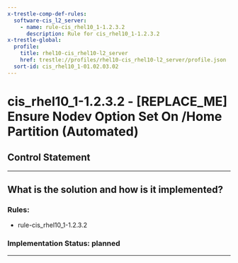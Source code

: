 ```yaml
---
x-trestle-comp-def-rules:
  software-cis_l2_server:
    - name: rule-cis_rhel10_1-1.2.3.2
      description: Rule for cis_rhel10_1-1.2.3.2
x-trestle-global:
  profile:
    title: rhel10-cis_rhel10-l2_server
    href: trestle://profiles/rhel10-cis_rhel10-l2_server/profile.json
  sort-id: cis_rhel10_1-01.02.03.02
---
```


# cis_rhel10_1-1.2.3.2 - \[REPLACE_ME\] Ensure Nodev Option Set On /Home Partition (Automated)

## Control Statement

______________________________________________________________________

## What is the solution and how is it implemented?

<!-- For implementation status enter one of: implemented, partial, planned, alternative, not-applicable -->

<!-- Note that the list of rules under ### Rules: is read-only and changes will not be captured after assembly to JSON -->

<!-- Add control implementation description here for control: cis_rhel10_1-1.2.3.2 -->

### Rules:

  - rule-cis_rhel10_1-1.2.3.2

### Implementation Status: planned

______________________________________________________________________
